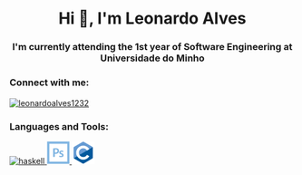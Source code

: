 <h1 align="center">Hi 👋, I'm Leonardo Alves</h1>
<h3 align="center">I'm currently attending the 1st year of Software Engineering at Universidade do Minho</h3>

<h3 align="left">Connect with me:</h3>
<p align="left">
<a href="https://instagram.com/leonardoalves1232" target="blank"><img align="center" src="https://raw.githubusercontent.com/rahuldkjain/github-profile-readme-generator/master/src/images/icons/Social/instagram.svg" alt="leonardoalves1232" height="30" width="40" /></a>
</p>

<h3 align="left">Languages and Tools:</h3>
<p align="left"> <a href="https://www.haskell.org/" target="_blank" rel="noreferrer"> <img src="https://upload.wikimedia.org/wikipedia/commons/1/1c/Haskell-Logo.svg" alt="haskell" width="40" height="40"/> </a> <a href="https://www.photoshop.com/en" target="_blank" rel="noreferrer"> <img src="https://raw.githubusercontent.com/devicons/devicon/master/icons/photoshop/photoshop-line.svg" alt="photoshop" width="40" height="40"/> </a> <a href="https://www.cprogramming.com/" target="_blank" rel="noreferrer"> <img src="https://raw.githubusercontent.com/devicons/devicon/master/icons/c/c-original.svg" alt="c" width="40" height="40"/> </a> </p>

<!---
LeonardoGomesAlves/LeonardoGomesAlves is a ✨ special ✨ repository because its `README.md` (this file) appears on your GitHub profile.
You can click the Preview link to take a look at your changes.
--->
